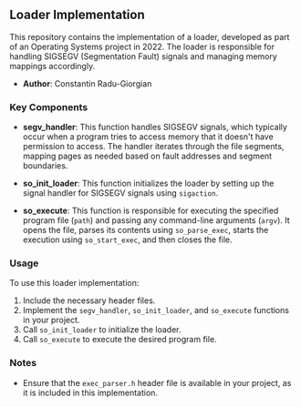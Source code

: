 ## Loader Implementation

This repository contains the implementation of a loader, developed as part of an Operating Systems project in 2022. The loader is responsible for handling SIGSEGV (Segmentation Fault) signals and managing memory mappings accordingly.

- **Author**: Constantin Radu-Giorgian

### Key Components

- **segv_handler**: This function handles SIGSEGV signals, which typically occur when a program tries to access memory that it doesn't have permission to access. The handler iterates through the file segments, mapping pages as needed based on fault addresses and segment boundaries.
  
- **so_init_loader**: This function initializes the loader by setting up the signal handler for SIGSEGV signals using `sigaction`.
  
- **so_execute**: This function is responsible for executing the specified program file (`path`) and passing any command-line arguments (`argv`). It opens the file, parses its contents using `so_parse_exec`, starts the execution using `so_start_exec`, and then closes the file.

### Usage

To use this loader implementation:

1. Include the necessary header files.
2. Implement the `segv_handler`, `so_init_loader`, and `so_execute` functions in your project.
3. Call `so_init_loader` to initialize the loader.
4. Call `so_execute` to execute the desired program file.

### Notes

- Ensure that the `exec_parser.h` header file is available in your project, as it is included in this implementation.
